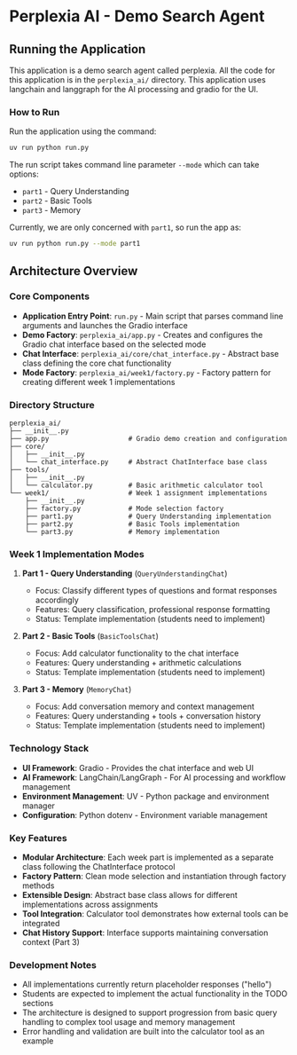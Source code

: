 # Perplexia AI - Demo Search Agent

## Running the Application

This application is a demo search agent called perplexia. All the code for this application is in the `perplexia_ai/` directory. This application uses langchain and langgraph for the AI processing and gradio for the UI.

### How to Run

Run the application using the command:
```bash
uv run python run.py
```

The run script takes command line parameter `--mode` which can take options:
- `part1` - Query Understanding 
- `part2` - Basic Tools
- `part3` - Memory

Currently, we are only concerned with `part1`, so run the app as:
```bash
uv run python run.py --mode part1
```

## Architecture Overview

### Core Components

- **Application Entry Point**: `run.py` - Main script that parses command line arguments and launches the Gradio interface
- **Demo Factory**: `perplexia_ai/app.py` - Creates and configures the Gradio chat interface based on the selected mode
- **Chat Interface**: `perplexia_ai/core/chat_interface.py` - Abstract base class defining the core chat functionality
- **Mode Factory**: `perplexia_ai/week1/factory.py` - Factory pattern for creating different week 1 implementations

### Directory Structure

```
perplexia_ai/
├── __init__.py
├── app.py                    # Gradio demo creation and configuration
├── core/
│   ├── __init__.py
│   └── chat_interface.py     # Abstract ChatInterface base class
├── tools/
│   ├── __init__.py
│   └── calculator.py         # Basic arithmetic calculator tool
└── week1/                    # Week 1 assignment implementations
    ├── __init__.py
    ├── factory.py            # Mode selection factory
    ├── part1.py              # Query Understanding implementation
    ├── part2.py              # Basic Tools implementation  
    └── part3.py              # Memory implementation
```

### Week 1 Implementation Modes

1. **Part 1 - Query Understanding** (`QueryUnderstandingChat`)
   - Focus: Classify different types of questions and format responses accordingly
   - Features: Query classification, professional response formatting
   - Status: Template implementation (students need to implement)

2. **Part 2 - Basic Tools** (`BasicToolsChat`) 
   - Focus: Add calculator functionality to the chat interface
   - Features: Query understanding + arithmetic calculations
   - Status: Template implementation (students need to implement)

3. **Part 3 - Memory** (`MemoryChat`)
   - Focus: Add conversation memory and context management
   - Features: Query understanding + tools + conversation history
   - Status: Template implementation (students need to implement)

### Technology Stack

- **UI Framework**: Gradio - Provides the chat interface and web UI
- **AI Framework**: LangChain/LangGraph - For AI processing and workflow management
- **Environment Management**: UV - Python package and environment manager
- **Configuration**: Python dotenv - Environment variable management

### Key Features

- **Modular Architecture**: Each week part is implemented as a separate class following the ChatInterface protocol
- **Factory Pattern**: Clean mode selection and instantiation through factory methods  
- **Extensible Design**: Abstract base class allows for different implementations across assignments
- **Tool Integration**: Calculator tool demonstrates how external tools can be integrated
- **Chat History Support**: Interface supports maintaining conversation context (Part 3)

### Development Notes

- All implementations currently return placeholder responses ("hello")
- Students are expected to implement the actual functionality in the TODO sections
- The architecture is designed to support progression from basic query handling to complex tool usage and memory management
- Error handling and validation are built into the calculator tool as an example